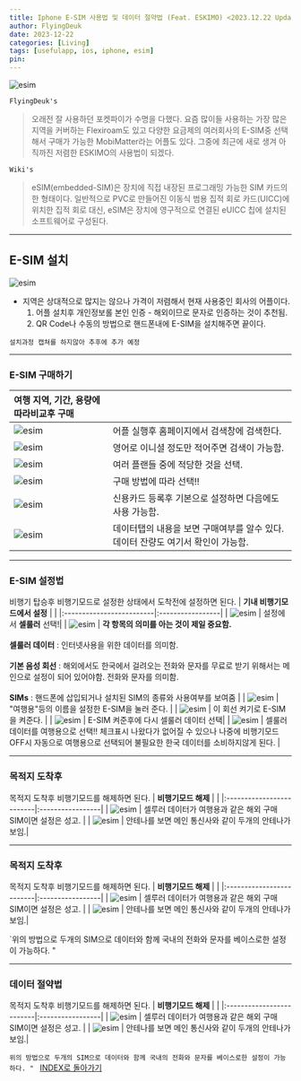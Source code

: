 ```yaml
---
title: Iphone E-SIM 사용법 및 데이터 절약법 (Feat. ESKIMO) <2023.12.22 Updated>
author: FlyingDeuk
date: 2023-12-22 
categories: [Living]
tags: [usefulapp, ios, iphone, esim]
pin:
---
```


![esim](/img/living/iphone/esim0.jpg)

`FlyingDeuk's`
> 오래전 잘 사용하던 포켓파이가 수명을 다했다. 요즘 많이들 사용하는 가장 많은 지역을 커버하는 Flexiroam도 있고 다양한 요금제의 여러회사의 E-SIM중 선택해서 구매가 가능한 MobiMatter라는 어플도 있다. 그중에 최근에 새로 생겨 아직까진 저렴한 ESKIMO의 사용법이 되겠다. 


`Wiki's`
>eSIM(embedded-SIM)은 장치에 직접 내장된 프로그래밍 가능한 SIM 카드의 한 형태이다. 일반적으로 PVC로 만들어진 이동식 범용 집적 회로 카드(UICC)에 위치한 집적 회로 대신, eSIM은 장치에 영구적으로 연결된 eUICC 칩에 설치된 소프트웨어로 구성된다.

------------

## E-SIM 설치

![esim](/img/living/iphone/esim.jpg)
- 지역은 상대적으로 많지는 않으나 가격이 저렴해서 현재 사용중인 회사의 어플이다. 
  1. 어플 설치후 개인정보롤 본인 인증 - 해외이므로 문자로 인증하는 것이 추천됨. 
  2. QR Code나 수동의 방법으로 핸드폰내에 E-SIM을 설치해주면 끝이다. 

`설치과정 캡쳐를 하지않아 추후에 추가 예정`

---------

### E-SIM 구매하기 

| **여행 지역, 기간, 용량에 따라비교후 구매**          |                 |
|:-------------------------|:-----------------|
| ![esim](/img/living/iphone/esim1.jpg) | 어플 실행후 홈페이지에서 검색창에 검색한다. |
| ![esim](/img/living/iphone/esim2.jpg) | 영어로 이니셜 정도만 적어주면 검색이 가능함. |
| ![esim](/img/living/iphone/esim3.jpg) | 여러 플랜들 중에 적당한 것을 선택. |
| ![esim](/img/living/iphone/esim4.jpg) | 구매 방법에 따라 선택!! |
| ![esim](/img/living/iphone/esim7.jpg) | 신용카드 등록후 기본으로 설정하면 다음에도 사용 가능함.|
| ![esim](/img/living/iphone/esim16.jpg) | 데이터탭의 내용을 보면 구매여부를 알수 있다. 데이터 잔량도 여기서 확인이 가능함. |

------------

### E-SIM 설정법 
비행기 탑승후 비행기모드로 설정한 상태에서 도착전에 설정하면 된다. 
| **기내 비행기모드에서 설정**          |                 |
|:-------------------------|:-----------------|
| ![esim](/img/living/iphone/esim5.jpg) | 설정에서 **셀룰러** 선택!|
| ![esim](/img/living/iphone/esim8.jpg) | **각 항목의 의미를 아는 것이 제일 중요함.** <br> <br> **셀룰러 데이터** : 인터넷사용을 위한 데이터를 의미함. <br><br> **기본 음성 회선** : 해외에서도 한국에서 걸려오는 전화와 문자를 무료로 받기 위해서는 메인으로 설정이 되어 있어야함. 전화와 문자를 의미함. <br><br> **SIMs** : 핸드폰에 삽입되거나 설치된 SIM의 종류와 사용여부를 보여줌 |
| ![esim](/img/living/iphone/esim17.jpg) | "여행용"등의 이름을 설정한 E-SIM을 눌러 준다. |
| ![esim](/img/living/iphone/esim9.jpg) | 이 회선 켜기로 E-SIM을 켜준다. |
| ![esim](/img/living/iphone/esim6.jpg) | E-SIM 켜준후에 다시 셀룰러 데이터 선택|
| ![esim](/img/living/iphone/esim10.jpg) | 셀룰러 데이터를 여행용으로 선택!! 체크표시 나왔다가 없어질 수 있으나 나중에 비행기모드 OFF시 자동으로 여행용으로 선택되어 불필요한 한국 데이터를 소비하지않게 된다. |

-----------

### 목적지 도착후  
목적지 도착후 비행기모드를 해제하면 된다. 
| **비행기모드 해제**          |                 |
|:-------------------------|:-----------------|
| ![esim](/img/living/iphone/esim13.jpg) | 셀루러 데이터가 여행용과 같은 해외 구매 SIM이면 설정은 성고. 
|
| ![esim](/img/living/iphone/esim11.jpg) | 안테나를 보면 메인 통신사와 같이 두개의 안테나가 보임.|


----

### 목적지 도착후  
목적지 도착후 비행기모드를 해제하면 된다. 
| **비행기모드 해제**          |                 |
|:-------------------------|:-----------------|
| ![esim](/img/living/iphone/esim13.jpg) | 셀루러 데이터가 여행용과 같은 해외 구매 SIM이면 설정은 성고. 
|
| ![esim](/img/living/iphone/esim11.jpg) | 안테나를 보면 메인 통신사와 같이 두개의 안테나가 보임.|

`위의 방법으로 두개의 SIM으로 데이터와 함께 국내의 전화와 문자를 베이스로한 설정이 가능하다. "

----------

### 데이터 절약법 
목적지 도착후 비행기모드를 해제하면 된다. 
| **비행기모드 해제**          |                 |
|:-------------------------|:-----------------|
| ![esim](/img/living/iphone/esim13.jpg) | 셀루러 데이터가 여행용과 같은 해외 구매 SIM이면 설정은 성고. 
|
| ![esim](/img/living/iphone/esim11.jpg) | 안테나를 보면 메인 통신사와 같이 두개의 안테나가 보임.|

`위의 방법으로 두개의 SIM으로 데이터와 함께 국내의 전화와 문자를 베이스로한 설정이 가능하다. "
`
[INDEX로 돌아가기](/posts/Ipad/)
